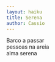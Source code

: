```yaml
---
layout: haiku
title: Serena
author: Cassio
---
```

Barco a passar<br>
pessoas na areia<br>
alma serena<br>
